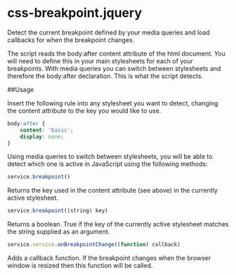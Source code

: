 css-breakpoint.jquery
=====================

Detect the current breakpoint defined by your media queries and load callbacks for when the breakpoint changes.

The script reads the body:after content attribute of the html document. You will need to define this in your main stylesheets for each of your breakpoints. With media queries you can switch between stylesheets and therefore the body:after declaration. This is what the script detects.

##Usage

Insert the following rule into any stylesheet you want to detect, changing the content attribute to the key you would like to use.

````css
body:after {
    content: 'basic';
    display: none;
}
````

Using media queries to switch between stylesheets, you will be able to detect which one is active in JavaScript using the following methods:

````js
service.breakpoint()
````
Returns the key used in the content attribute (see above) in the currently active stylesheet.

````js
service.breakpoint((string) key)
````
Returns a boolean. True if the key of the currently active stylesheet matches the string supplied as an argument.

````js
service.service.onBreakpointChange((function) callback)
````
Adds a callback function. If the breakpoint changes when the browser window is resized then this function will be called.
